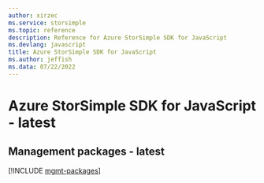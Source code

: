 ```yaml
---
author: xirzec
ms.service: storsimple
ms.topic: reference
description: Reference for Azure StorSimple SDK for JavaScript
ms.devlang: javascript
title: Azure StorSimple SDK for JavaScript
ms.author: jeffish
ms.data: 07/22/2022
---
```

# Azure StorSimple SDK for JavaScript - latest

## Management packages - latest
[!INCLUDE [mgmt-packages](storsimple-mgmt-index.md)]